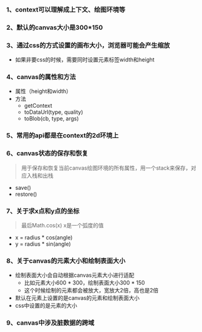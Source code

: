 ### 1、context可以理解成上下文、绘图环境等
### 2、默认的canvas大小是300*150
### 3、通过css的方式设置的画布大小，浏览器可能会产生缩放
  - 如果非要css的时候，需要同时设置元素标签width和height
### 4、canvas的属性和方法
  - 属性（height和width）
  - 方法
    - getContext
    - toDataUrl(type, quality)
    - toBlob(cb, type, args)
### 5、常用的api都是在context的2d环境上
### 6、canvas状态的保存和恢复
  > 用于保存和恢复当前canvas绘图环境的所有属性，用一个stack来保存，对应入栈和出栈
  - save()
  - restore()
### 7、关于求x点和y点的坐标
  > 最后Math.cos(x) x是一个弧度的值
  - x = radius * cos(angle)
  - y = radius * sin(angle)
### 8、关于canvas的元素大小和绘制表面大小
  - 绘制表面大小会自动根据canvas元素大小进行适配
    - 比如元素大小600 * 300，绘制表面大小300 * 150
    - 这个时候绘制的元素都会被放大，宽放大2倍，高也是2倍
  - 默认在元素上设置的是canvas的元素和绘制表面大小
  - css中设置的是元素的大小
### 9、canvas中涉及脏数据的跨域